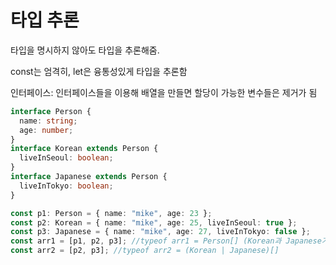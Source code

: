 # 타입 추론

타입을 명시하지 않아도 타입을 추론해줌.

const는 엄격히, let은 융통성있게 타입을 추론함

인터페이스: 인터페이스들을 이용해 배열을 만들면 할당이 가능한 변수들은 제거가 됨

```typescript
interface Person {
  name: string;
  age: number;
}
interface Korean extends Person {
  liveInSeoul: boolean;
}
interface Japanese extends Person {
  liveInTokyo: boolean;
}

const p1: Person = { name: "mike", age: 23 };
const p2: Korean = { name: "mike", age: 25, liveInSeoul: true };
const p3: Japanese = { name: "mike", age: 27, liveInTokyo: false };
const arr1 = [p1, p2, p3]; //typeof arr1 = Person[] (Korean과 Japanese가 Person에 할당 가능하기 때문에)
const arr2 = [p2, p3]; //typeof arr2 = (Korean | Japanese)[]
```


